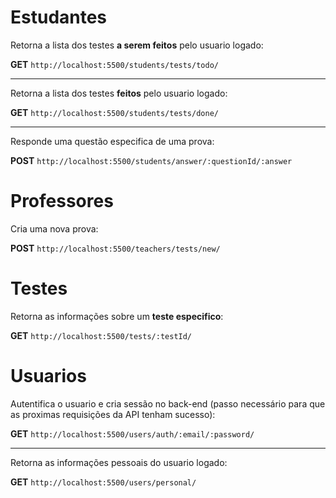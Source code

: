 # Estudantes

Retorna a lista dos testes **a serem feitos** pelo usuario logado:

**GET** ```http://localhost:5500/students/tests/todo/ ```

---

Retorna a lista dos testes **feitos** pelo usuario logado:

**GET** ``` http://localhost:5500/students/tests/done/ ```

---

Responde uma questão especifica de uma prova:

**POST** ```http://localhost:5500/students/answer/:questionId/:answer```

# Professores

Cria uma nova prova:

**POST** ``` http://localhost:5500/teachers/tests/new/ ```

# Testes
Retorna as informações sobre um **teste especifico**:

**GET** ``` http://localhost:5500/tests/:testId/ ```

# Usuarios
Autentifica o usuario e cria sessão no back-end (passo necessário para que as proximas requisições da API tenham sucesso):

**GET** ```http://localhost:5500/users/auth/:email/:password/```

---

Retorna as informações pessoais do usuario logado:

**GET** ```http://localhost:5500/users/personal/```
